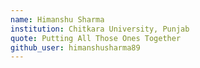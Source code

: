 ```yaml
---
name: Himanshu Sharma 
institution: Chitkara University, Punjab 
quote: Putting All Those Ones Together
github_user: himanshusharma89
---
```

